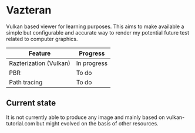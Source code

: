 # Vazteran

Vulkan based viewer for learning purposes. This aims to make available a simple but configurable and accurate way 
to render my potential future test related to computer graphics. 

| Feature                                                         | Progress                                                     |
|-----------------------------------------------------------------|--------------------------------------------------------------|
| Razterization (Vulkan)                                          | In progress                                                  |
| PBR                                                             | To do                                                        |
| Path tracing                                                    | To do                                                        |

## Current state

It is not currently able to produce any image and mainly based on vulkan-tutorial.com but might evolved on the basis of other resources.

